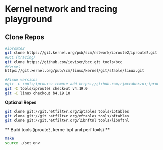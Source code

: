 # Kernel network and tracing playground


## Clone Repos

```bash
#iproute2
git clone https://git.kernel.org/pub/scm/network/iproute2/iproute2.git tools/iproute2
#BCC (tracing)
git clone https://github.com/iovisor/bcc.git tools/bcc
#Kernel
https://git.kernel.org/pub/scm/linux/kernel/git/stable/linux.git

#Fixup versions
#git -C tools/iproute2 remote add https://github.com/rjmccabe3701/iproute2.git
git -C tools/iproute2 checkout v4.19.0
git -C linux checkout b4.19.10

```

**Optional Repos**

```bash
git clone git://git.netfilter.org/iptables tools/iptables
git clone git://git.netfilter.org/nftables tools/nftables
git clone git://git.netfilter.org/libnftnl tools/libnftnl
```


** Build tools (iproute2, kernel bpf and perf tools) **

```bash
make
source ./set_env
```
